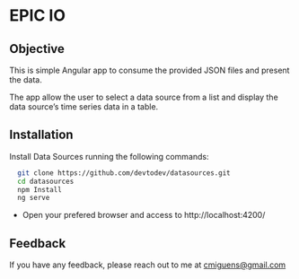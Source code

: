 # EPIC IO

## Objective

This is simple Angular app to consume the provided JSON files and present the data.

The app allow the user to select a data source from a list and display the data source’s time series data in a table.
 
## Installation

Install Data Sources running the following commands:

```bash
  git clone https://github.com/devtodev/datasources.git
  cd datasources
  npm Install
  ng serve
```

* Open your prefered browser and access to http://localhost:4200/

## Feedback

If you have any feedback, please reach out to me at cmiguens@gmail.com
